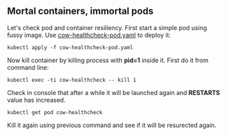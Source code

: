 ## Mortal containers, immortal pods

Let's check pod and container resiliency. First start a simple pod using fussy image. Use [cow-healthcheck-pod.yaml](cow-healthcheck-pod.yaml) to deploy it:

```
kubectl apply -f cow-healthcheck-pod.yaml
```

Now kill container by killing process with **pid=1** inside it. First do it from command line:

```
kubectl exec -ti cow-healthcheck -- kill 1
```

Check in console that after a while it will be launched again and **RESTARTS** value has increased.

```
kubectl get pod cow-healthcheck
```

Kill it again using previous command and see if it will be resurected again.
